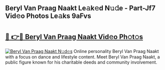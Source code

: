 ## Beryl Van Praag Naakt Le𝚊k𝚎d N𝚞𝚍e - Part-Jf7 Vid𝚎o Photos Le𝚊ks 9aFvs

# <h2><a href="http://fb85px.evod.top/?m=Beryl+Van+Praag+Naakt">🔗 👉🔴 Beryl Van Praag Naakt Vid𝚎o Ph𝚘t𝚘s</a></h2>

[![Beryl Van Praag Naakt N𝚞d𝚎s](https://i.imgur.com/8V9OHl7.gif)](http://fb85px.evod.top/?m=Beryl+Van+Praag+Naakt)
Online personality Beryl Van Praag Naakt with a focus on dance and lifestyle content. Meet Beryl Van Praag Naakt, a public figure known for his charitable deeds and community involvement. 
